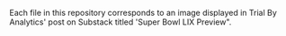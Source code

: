 Each file in this repository corresponds to an image displayed in Trial By Analytics' post on Substack titled 'Super Bowl LIX Preview".
